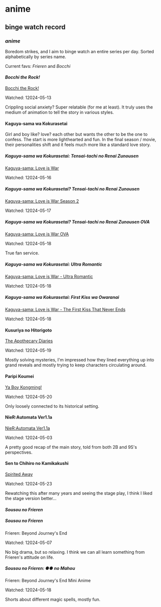 # anime

## binge watch record

### _anime_

Boredom strikes, and I aim to binge watch an entire series per day.
Sorted alphabetically by series name.

Current favs: _Frieren_ and _Bocchi_

#### _Bocchi the Rock!_

[Bocchi the Rock!](https://myanimelist.net/anime/47917/Bocchi_the_Rock)

Watched: 12024-05-13

Crippling social anxiety?
Super relatable (for me at least).
It truly uses the medium of animation to tell the story in various styles.

#### Kaguya-sama wa Kokurasetai

Girl and boy like? love? each other but wants the other to be the one to confess.
The start is more lighthearted and fun.
In the final season / movie,
their personalities shift and it feels much more like a standard love story.

##### Kaguya-sama wa Kokurasetai: Tensai-tachi no Renai Zunousen

[Kaguya-sama: Love is War](https://myanimelist.net/anime/37999/Kaguya-sama_wa_Kokurasetai__Tensai-tachi_no_Renai_Zunousen)

Watched: 12024-05-16

##### Kaguya-sama wa Kokurasetai? Tensai-tachi no Renai Zunousen

[Kaguya-sama: Love is War Season 2](https://myanimelist.net/anime/40591/Kaguya-sama_wa_Kokurasetai_Tensai-tachi_no_Renai_Zunousen)

Watched: 12024-05-17

##### Kaguya-sama wa Kokurasetai? Tensai-tachi no Renai Zunousen OVA

[Kaguya-sama: Love is War OVA](https://myanimelist.net/anime/43609/Kaguya-sama_wa_Kokurasetai_Tensai-tachi_no_Renai_Zunousen_OVA)

Watched: 12024-05-18

True fan service.

##### Kaguya-sama wa Kokurasetai: Ultra Romantic

[Kaguya-sama: Love is War - Ultra Romantic](https://myanimelist.net/anime/43608/Kaguya-sama_wa_Kokurasetai__Ultra_Romantic)

Watched: 12024-05-18

##### Kaguya-sama wa Kokurasetai: First Kiss wa Owaranai

[Kaguya-sama: Love is War - The First Kiss That Never Ends](https://myanimelist.net/anime/52198/Kaguya-sama_wa_Kokurasetai__First_Kiss_wa_Owaranai)

Watched: 12024-05-18

#### Kusuriya no Hitorigoto

[The Apothecary Diaries](https://myanimelist.net/anime/54492/Kusuriya_no_Hitorigoto)

Watched: 12024-05-19

Mostly solving mysteries,
I'm impressed how they lined everything up into grand reveals
and mostly trying to keep characters circulating around.

#### Paripi Koumei

[Ya Boy Kongming!](https://myanimelist.net/anime/50380/Paripi_Koumei?q=par&cat=anime)

Watched: 12024-05-20

Only loosely connected to its historical setting.


#### NieR:Automata Ver1.1a

[NieR:Automata Ver1.1a](https://myanimelist.net/anime/51105/NieR_Automata_Ver11a)

Watched: 12024-05-03

A pretty good recap of the main story,
told from both 2B and 9S's perspectives.

#### Sen to Chihiro no Kamikakushi

[Spirited Away](https://myanimelist.net/anime/199/Sen_to_Chihiro_no_Kamikakushi)

Watched: 12024-05-23

Rewatching this after many years and seeing the stage play,
I think I liked the stage version better...

#### _Sousou no Frieren_

##### Sousou no Frieren

Frieren: Beyond Journey's End

Watched: 12024-05-07

No big drama, but so relaxing.
I think we can all learn something from Frieren's attitude on life.

##### Sousou no Frieren: ●● no Mahou

Frieren: Beyond Journey's End Mini Anime

Watched: 12024-05-18

Shorts about different magic spells,
mostly fun.

<!--

#### Violet Evergarden

[Violet Evergarden](https://myanimelist.net/anime/33352/Violet_Evergarden)

##### Violet Evergarden: Kitto "Ai" wo Shiru Hi ga Kuru no Darou

[Violet Evergarden: The Day You Understand "I Love You" Will Surely Come](https://myanimelist.net/anime/37095/Violet_Evergarden__Kitto_Ai_wo_Shiru_Hi_ga_Kuru_no_Darou)

##### Violet Evergarden Gaiden: Eien to Jidou Shuki Ningyou

[Violet Evergarden: Eternity and the Auto Memory Doll](https://myanimelist.net/anime/39741/Violet_Evergarden_Gaiden__Eien_to_Jidou_Shuki_Ningyou)

##### Violet Evergarden Movie

[Violet Evergarden: The Movie](https://myanimelist.net/anime/37987/Violet_Evergarden_Movie)

-->
